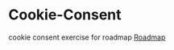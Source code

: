 # Cookie-Consent
cookie consent exercise for roadmap
[Roadmap](https://roadmap.sh/projects/cookie-consent)
